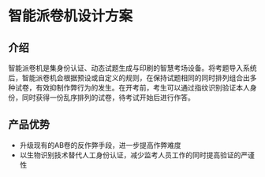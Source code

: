 # 智能派卷机设计方案

## 介绍

智能派卷机是集身份认证、动态试题生成与印刷的智慧考场设备。将考题导入系统后，智能派卷机会根据预设或自定义的规则，在保持试题相同的同时排列组合出多种试卷，有效抑制作弊行为的发生。在开考前，考生可以通过指纹识别验证本人身份，同时获得一份乱序排列的试卷，待考试开始后进行作答。

## 产品优势

- 升级现有的AB卷的反作弊手段，进一步提高作弊难度
- 以生物识别技术替代人工身份认证，减少监考人员工作的同时提高验证的严谨性